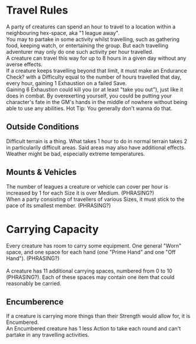 # Travel Rules 
A party of creatures can spend an hour to travel to a location within a neighbouring hex-space, aka "1 league away". <br>
You may to partake in some activity whilst travelling, such as gathering food, keeping watch, or entertaining the group. But each travelling adventurer may only do one such activity per hour travelled. <br>
A creature can travel this way for up to 8 hours in a given day without any averse effects. <br>
If a creature keeps travelling beyond that limit, it must make an Endurance Check? with a Difficulty equal to the number of hours travelled that day, every hour, gaining 1 Exhaustion on a failed Save. <br>
Gaining 6 Exhaustion could kill you (or at least "take you out"), just like it does in combat. By overexerting yourself, you could be putting your character's fate in the GM's hands in the middle of nowhere without being able to use any abilities. Hot Tip: You generally don't wanna do that.

## Outside Conditions
Difficult terrain is a thing. What takes 1 hour to do in normal terrain takes 2 in particularily difficult areas. Said areas may also have additional effects. <br>
Weather might be bad, especially extreme temperatures. <br>

## Mounts & Vehicles
The number of leagues a creature or vehicle can cover per hour is increased by 1 for each Size it is over Medium. (PHRASING?) <br>
When a party consisting of travellers of various Sizes, it must stick to the pace of its smallest member. (PHRASING?)

# Carrying Capacity
Every creature has room to carry some equipment. One general "Worn" space, and one space for each hand (one "Prime Hand" and one "Off Hand"). (PHRASING?)
<br><br>
A creature has 11 additional carrying spaces, numbered from 0 to 10 (PHRASING?). Each of these spaces may contain one item that could reasonably be carried.<br>

## Encumberence
If a creature is carrying more things than their Strength would allow for, it is Encumbered.<br>
An Encumbered creature has 1 less Action to take each round and can't partake in any travelling activities.